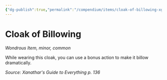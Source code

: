 ```yaml
---
{"dg-publish":true,"permalink":"/compendium/items/cloak-of-billowing-xge/","tags":["compendium/src/5e/xge","item/rarity/common","item/tier/minor","item/wondrous"]}
---
```


# Cloak of Billowing
*Wondrous Item, minor, common*  


While wearing this cloak, you can use a bonus action to make it billow dramatically.

*Source: Xanathar's Guide to Everything p. 136*